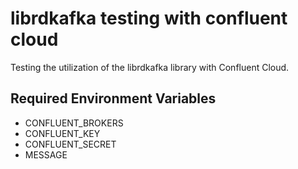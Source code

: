 # librdkafka testing with confluent cloud
Testing the utilization of the librdkafka library with Confluent Cloud.

## Required Environment Variables
- CONFLUENT_BROKERS
- CONFLUENT_KEY
- CONFLUENT_SECRET
- MESSAGE
